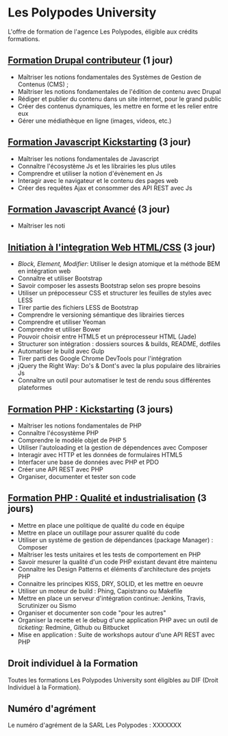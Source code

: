 # Les Polypodes University 

L'offre de formation de l'agence Les Polypodes, éligible aux crédits formations.

## [Formation Drupal contributeur](Formation.Drupal.Contributeur.md) (1 jour)

- Maîtriser les notions fondamentales des Systèmes de Gestion de Contenus (CMS) ;
- Maîtriser les notions fondamentales de l'édition de contenu avec Drupal
- Rédiger et publier du contenu dans un site internet, pour le grand public
- Créer des contenus dynamiques, les mettre en forme et les relier entre eux
- Gérer une médiathèque en ligne (images, videos, etc.)

## [Formation Javascript Kickstarting](Formation.Javascript.Kickstarting.md) (3 jour)

- Maîtriser les notions fondamentales de Javascript
- Connaître l'écosystème Js et les librairies les plus utiles
- Comprendre et utiliser la notion d'évènement en Js
- Interagir avec le navigateur et le contenu des pages web
- Créer des requêtes Ajax et consommer des API REST avec Js

## [Formation Javascript Avancé](Formation.Javascript.Avancé.md) (3 jour)

- Maîtriser les noti

## [Initiation à l'integration Web HTML/CSS](Initiation.Integration.Web.HTML.CSS.md) (3 jour)

- _Block, Element, Modifier_: Utiliser le design atomique et la méthode BEM en intégration web
- Connaître et utiliser Bootstrap
- Savoir composer les assests Bootstrap selon ses propre besoins
- Utiliser un prépocesseur CSS et structurer les feuilles de styles avec LESS
- Tirer partie des fichiers LESS de Bootstrap
- Comprendre le versioning sémantique des librairies tierces
- Comprendre et utiliser Yeoman
- Comprendre et utiliser Bower
- Pouvoir choisir entre HTML5 et un préprocesseur HTML (Jade)
- Structurer son intégration : dossiers sources & builds, README, dotfiles
- Automatiser le build avec Gulp
- Tirer parti des Google Chrome DevTools pour l'intégration
- jQuery the Right Way: Do's & Dont's avec la plus populaire des librairies Js
- Connaître un outil pour automatiser le test de rendu sous différentes plateformes

## [Formation PHP : Kickstarting](Formation.PHP.Kickstarting.md) (3 jours)

- Maîtriser les notions fondamentales de PHP
- Connaître l'écosystème PHP
- Comprendre le modèle objet de PHP 5
- Utiliser l'autoloading et la gestion de dépendences avec Composer
- Interagir avec HTTP et les données de formulaires HTML5
- Interfacer une base de données avec PHP et PDO
- Créer une API REST avec PHP
- Organiser, documenter et tester son code

## [Formation PHP : Qualité et industrialisation](Formation.PHP.Qualite.Et.Industrialisation.md) (3 jours)

- Mettre en place une politique de qualité du code en équipe
- Mettre en place un outillage pour assurer qualité du code 
- Utiliser un système de gestion de dépendances (package Manager) : Composer
- Maîtriser les tests unitaires et les tests de comportement en PHP
- Savoir mesurer la qualité d'un code PHP existant devant être maintenu
- Connaître les Design Patterns et éléments d'architecture des projets PHP
- Connaitre les principes KISS, DRY, SOLID, et les mettre en oeuvre
- Utiliser un moteur de build : Phing, Capistrano ou Makefile
- Mettre en place un serveur d'intégration continue: Jenkins, Travis, Scrutinizer ou Sismo
- Organiser et documenter son code "pour les autres"
- Organiser la recette et le debug d'une application PHP avec un outil de _ticketing_: Redmine, Github ou Bitbucket
- Mise en application : Suite de workshops autour d'une API REST avec PHP

## Droit individuel à la Formation

Toutes les formations Les Polypodes University sont éligibles au DIF (Droit Individuel à la Formation).


## Numéro d'agrément

Le numéro d'agrément de la SARL Les Polypodes : XXXXXXX


